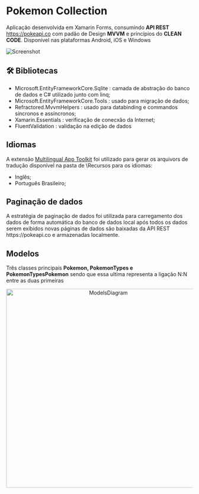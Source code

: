 # Pokemon Collection
Aplicação desenvolvida em Xamarin Forms, consumindo <b>API REST</b> https://pokeapi.co com padão de Design <b>MVVM</b> e princípios do <b>CLEAN CODE</b>. Disponível nas plataformas  Android, iOS e Windows

![Screenshot](https://user-images.githubusercontent.com/68563526/124325397-e591a880-db5a-11eb-8835-c9cdbb7651e4.png)

<h2>🛠 Bibliotecas</h2>

* Microsoft.EntityFrameworkCore.Sqlite : camada de abstração do banco de dados e C# utilizado junto com linq;
* Microsoft.EntityFrameworkCore.Tools : usado para migração de dados;
* Refractored.MvvmHelpers : usado para databinding e commandos síncronos e assíncronos;
* Xamarin.Essentials : verificação de conecxão da Internet;
* FluentValidation : validação na edição de dados

<h2>Idiomas</h2>

A extensão <a href="https://pt-br.reactjs.org/">Multilingual App Toolkit</a> foi utilizado para gerar os arquivors de tradução disponível na pasta de \Recursos para os idiomas:
* Inglês;
* Português Brasileiro;

<h2>Paginação de dados</h2>
A estratégia de paginação de dados foi utilizada para carregamento dos dados de forma automática do banco de dados local após todos os dados serem exibidos novas páginas de dados são baixadas da API REST https://pokeapi.co e armazenadas localmente. 

<h2>Modelos</h2>
Três classes principais <b>Pokemon, PokemonTypes e PokemonTypesPokemon</b> sendo que essa ultíma representa a ligação N:N entre as duas primeiras

<p align="center"><img width="536" alt="ModelsDiagram" src="https://user-images.githubusercontent.com/68563526/124351276-c6812e00-dbcf-11eb-9037-be0d072be859.png"></p>



